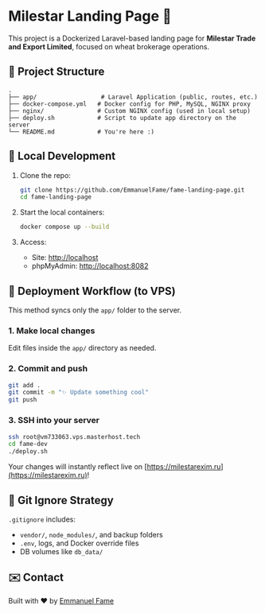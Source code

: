 # Milestar Landing Page 🚀

This project is a Dockerized Laravel-based landing page for **Milestar Trade and Export Limited**, focused on wheat brokerage operations.

## 🧱 Project Structure

```
.
├── app/                  # Laravel Application (public, routes, etc.)
├── docker-compose.yml   # Docker config for PHP, MySQL, NGINX proxy
├── nginx/               # Custom NGINX config (used in local setup)
├── deploy.sh            # Script to update app directory on the server
└── README.md            # You're here :)
```

## 🐳 Local Development

1. Clone the repo:
   ```bash
   git clone https://github.com/EmmanuelFame/fame-landing-page.git
   cd fame-landing-page
   ```

2. Start the local containers:
   ```bash
   docker compose up --build
   ```

3. Access:
   - Site: [http://localhost](http://localhost)
   - phpMyAdmin: [http://localhost:8082](http://localhost:8082)

## 🚀 Deployment Workflow (to VPS)

This method syncs only the `app/` folder to the server.

### 1. Make local changes

Edit files inside the `app/` directory as needed.

### 2. Commit and push

```bash
git add .
git commit -m "✨ Update something cool"
git push
```

### 3. SSH into your server

```bash
ssh root@vm733063.vps.masterhost.tech
cd fame-dev
./deploy.sh
```

Your changes will instantly reflect live on [https://milestarexim.ru](https://milestarexim.ru)!

## 📂 Git Ignore Strategy

`.gitignore` includes:

- `vendor/`, `node_modules/`, and backup folders
- `.env`, logs, and Docker override files
- DB volumes like `db_data/`

## ✉️ Contact

Built with ❤️ by [Emmanuel Fame](https://github.com/EmmanuelFame)